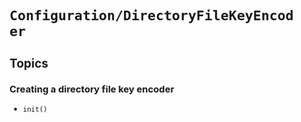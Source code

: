# ``Configuration/DirectoryFileKeyEncoder``

## Topics

### Creating a directory file key encoder

- ``init()``
